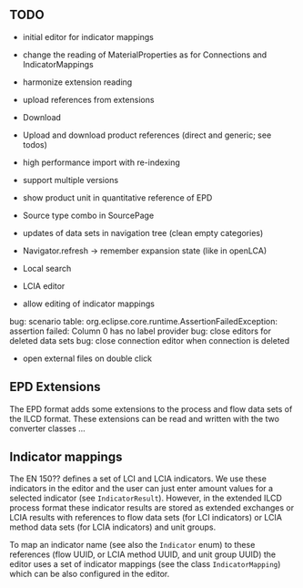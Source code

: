 ## TODO

* initial editor for indicator mappings
* change the reading of MaterialProperties as for Connections and IndicatorMappings
* harmonize extension reading
* upload references from extensions

* Download

* Upload and download product references (direct and generic; see todos)
* high performance import with re-indexing
* support multiple versions 

* show product unit in quantitative reference of EPD
* Source type combo in SourcePage
* updates of data sets in navigation tree (clean empty categories)
* Navigator.refresh -> remember expansion state (like in openLCA)
* Local search
* LCIA editor
* allow editing of indicator mappings 

bug: scenario table: org.eclipse.core.runtime.AssertionFailedException: assertion failed: Column 0 has no label provider
bug: close editors for deleted data sets
bug: close connection editor when connection is deleted

* open external files on double click

## EPD Extensions
The EPD format adds some extensions to the process and flow data sets of the 
ILCD format. These extensions can be read and written with the two converter
classes ...

## Indicator mappings
The EN 150?? defines a set of LCI and LCIA indicators. We use these indicators 
in the editor and the user can just enter amount values for a selected indicator
(see `IndicatorResult`). However, in the extended ILCD process format these
indicator results are stored as extended exchanges or LCIA results with
references to flow data sets (for LCI indicators) or LCIA method data sets (for
LCIA indicators) and unit groups.

To map an indicator name (see also the `Indicator` enum) to these references
(flow UUID, or LCIA method UUID, and unit group UUID) the editor uses a set of
indicator mappings (see the class `IndicatorMapping`) which can be also
configured in the editor.
